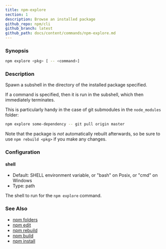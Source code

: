 ```yaml
---
title: npm-explore
section: 1
description: Browse an installed package
github_repo: npm/cli
github_branch: latest
github_path: docs/content/commands/npm-explore.md
---
```


### Synopsis

```bash
npm explore <pkg> [ -- <command>]
```

### Description

Spawn a subshell in the directory of the installed package specified.

If a command is specified, then it is run in the subshell, which then
immediately terminates.

This is particularly handy in the case of git submodules in the
`node_modules` folder:

```bash
npm explore some-dependency -- git pull origin master
```

Note that the package is *not* automatically rebuilt afterwards, so be
sure to use `npm rebuild <pkg>` if you make any changes.

### Configuration

#### shell

* Default: SHELL environment variable, or "bash" on Posix, or "cmd" on
  Windows
* Type: path

The shell to run for the `npm explore` command.

### See Also

* [npm folders](/cli/v7/configuring-npm/folders)
* [npm edit](/cli/v7/commands/npm-edit)
* [npm rebuild](/cli/v7/commands/npm-rebuild)
* [npm build](/cli/v7/commands/npm-build)
* [npm install](/cli/v7/commands/npm-install)
